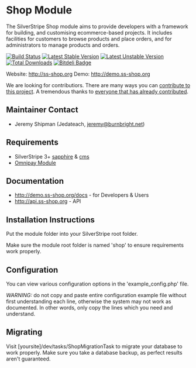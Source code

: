 # Shop Module

The SilverStripe Shop module aims to provide developers with a framework for building, and customising ecommerce-based projects.
It includes facilities for customers to browse products and place orders, and for administrators to manage products and orders.
 
[![Build Status](https://secure.travis-ci.org/burnbright/silverstripe-shop.png?branch=1.0)](http://travis-ci.org/burnbright/silverstripe-shop)
[![Latest Stable Version](https://poser.pugx.org/burnbright/silverstripe-shop/v/stable.png)](https://packagist.org/packages/burnbright/silverstripe-shop)
[![Latest Unstable Version](https://poser.pugx.org/burnbright/silverstripe-shop/v/unstable.png)](https://packagist.org/packages/burnbright/silverstripe-shop)
[![Total Downloads](https://poser.pugx.org/burnbright/silverstripe-shop/downloads.png)](https://packagist.org/packages/burnbright/silverstripe-shop)
[![Bitdeli Badge](https://d2weczhvl823v0.cloudfront.net/burnbright/silverstripe-bootstrap-shop/trend.png)](https://bitdeli.com/free "Bitdeli Badge")

Website: http://ss-shop.org
Demo: http://demo.ss-shop.org

We are looking for contributiors. There are many ways you can [contribute to this project](https://github.com/burnbright/silverstripe-shop/wiki/Contributing).
A tremendous thanks to [everyone that has already contributed](https://github.com/burnbright/silverstripe-shop/graphs/contributors).

## Maintainer Contact

 * Jeremy Shipman (Jedateach, jeremy@burnbright.net)

## Requirements

 * SilverStripe 3+ [sapphire](https://github.com/silverstripe/sapphire) & [cms](https://github.com/silverstripe/silverstripe-cms)
 * [Omnipay Module](https://github.com/burnbright/silverstripe-omnipay)

## Documentation

 * http://demo.ss-shop.org/docs - for Developers & Users
 * http://api.ss-shop.org - API

## Installation Instructions

Put the module folder into your SilverStripe root folder.

Make sure the module root folder is named 'shop' to ensure requirements
work properly.

## Configuration

You can view various configuration options in the 'example_config.php' file.

*WARNING:* do not copy and paste entire configuration example file without
first understanding each line, otherwise the system may not work as documented.
In other words, only copy the lines which you need and understand.

## Migrating

Visit [yoursite]/dev/tasks/ShopMigrationTask to migrate your database to work properly.
Make sure you take a database backup, as perfect results aren't guaranteed.

